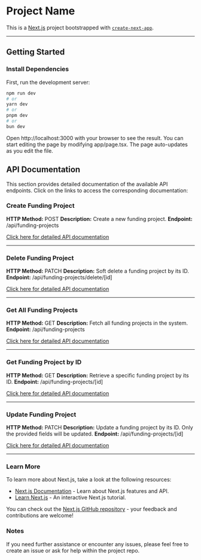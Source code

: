 # Project Name

This is a [Next.js](https://nextjs.org) project bootstrapped with [`create-next-app`](https://nextjs.org/docs/app/api-reference/cli/create-next-app).

---

## Getting Started

### Install Dependencies

First, run the development server:

```bash
npm run dev
# or
yarn dev
# or
pnpm dev
# or
bun dev
```

Open http://localhost:3000 with your browser to see the result.
You can start editing the page by modifying app/page.tsx. The page auto-updates as you edit the file.

## API Documentation

This section provides detailed documentation of the available API endpoints. Click on the links to access the corresponding documentation:

### Create Funding Project

**HTTP Method:** POST
**Description:** Create a new funding project.
**Endpoint:** /api/funding-projects

[Click here for detailed API documentation](./docs/create-funding-project.md)

---

### Delete Funding Project

**HTTP Method:** PATCH
**Description:** Soft delete a funding project by its ID.
**Endpoint:** /api/funding-projects/delete/[id]

[Click here for detailed API documentation](./docs/delete-funding-project.md)

---

### Get All Funding Projects

**HTTP Method:** GET
**Description:** Fetch all funding projects in the system.
**Endpoint:** /api/funding-projects

[Click here for detailed API documentation](./docs/get-all-funding-projects.md)

---

### Get Funding Project by ID

**HTTP Method:** GET
**Description:** Retrieve a specific funding project by its ID.
**Endpoint:** /api/funding-projects/[id]

[Click here for detailed API documentation](./docs/get-funding-project-by-id.md)

---

### Update Funding Project

**HTTP Method:** PATCH
**Description:** Update a funding project by its ID. Only the provided fields will be updated.
**Endpoint:** /api/funding-projects/[id]

[Click here for detailed API documentation](./docs/update-funding-project.md)

---

### Learn More

To learn more about Next.js, take a look at the following resources:

- [Next.js Documentation](https://nextjs.org/docs) - Learn about Next.js features and API.
- [Learn Next.js](https://nextjs.org/learn) - An interactive Next.js tutorial.

You can check out the [Next.js GitHub repository](https://github.com/vercel/next.js) - your feedback and contributions are welcome!

### Notes

If you need further assistance or encounter any issues, please feel free to create an issue or ask for help within the project repo.

```

```
